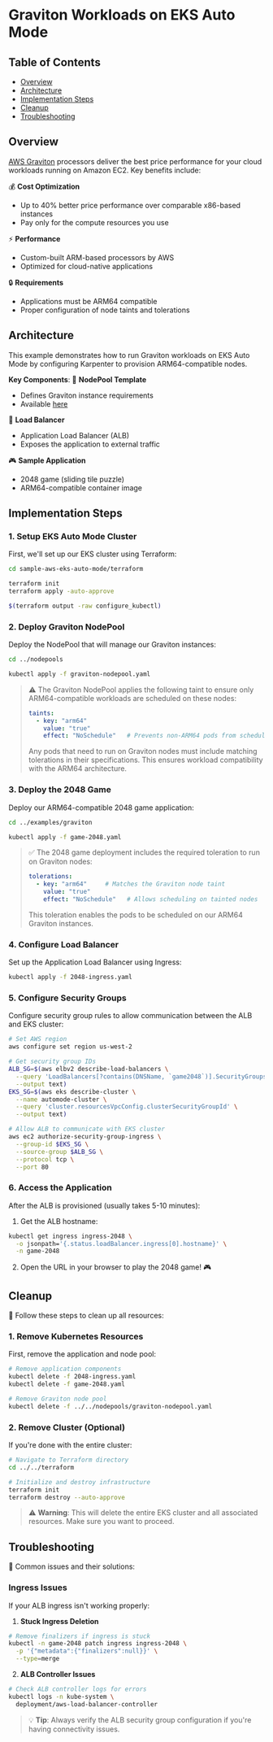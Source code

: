 # Graviton Workloads on EKS Auto Mode

## Table of Contents
- [Overview](#overview)
- [Architecture](#architecture)
- [Implementation Steps](#implementation-steps)
- [Cleanup](#cleanup)
- [Troubleshooting](#troubleshooting)

## Overview
[AWS Graviton](https://aws.amazon.com/ec2/graviton/) processors deliver the best price performance for your cloud workloads running on Amazon EC2. Key benefits include:

💰 **Cost Optimization**
- Up to 40% better price performance over comparable x86-based instances
- Pay only for the compute resources you use

⚡ **Performance**
- Custom-built ARM-based processors by AWS
- Optimized for cloud-native applications

🔒 **Requirements**
- Applications must be ARM64 compatible
- Proper configuration of node taints and tolerations

## Architecture
This example demonstrates how to run Graviton workloads on EKS Auto Mode by configuring Karpenter to provision ARM64-compatible nodes.

**Key Components**:
📄 **NodePool Template**
- Defines Graviton instance requirements
- Available [here](../../nodepool-templates/graviton-nodepool.yaml.tpl)

🔄 **Load Balancer**
- Application Load Balancer (ALB)
- Exposes the application to external traffic

🎮 **Sample Application**
- 2048 game (sliding tile puzzle)
- ARM64-compatible container image

## Implementation Steps

### 1. Setup EKS Auto Mode Cluster
First, we'll set up our EKS cluster using Terraform:

```bash
cd sample-aws-eks-auto-mode/terraform

terraform init
terraform apply -auto-approve

$(terraform output -raw configure_kubectl)
```

### 2. Deploy Graviton NodePool
Deploy the NodePool that will manage our Graviton instances:

```bash
cd ../nodepools

kubectl apply -f graviton-nodepool.yaml
```

> ⚠️ The Graviton NodePool applies the following taint to ensure only ARM64-compatible workloads are scheduled on these nodes:
>
> ```yaml
> taints:
>   - key: "arm64"
>     value: "true"
>     effect: "NoSchedule"   # Prevents non-ARM64 pods from scheduling
> ```
>
> Any pods that need to run on Graviton nodes must include matching tolerations in their specifications. This ensures workload compatibility with the ARM64 architecture.

### 3. Deploy the 2048 Game
Deploy our ARM64-compatible 2048 game application:

```bash
cd ../examples/graviton

kubectl apply -f game-2048.yaml
```


> ✅ The 2048 game deployment includes the required toleration to run on Graviton nodes:
>
> ```yaml
> tolerations:
>   - key: "arm64"     # Matches the Graviton node taint
>     value: "true"
>     effect: "NoSchedule"   # Allows scheduling on tainted nodes
> ```
>
> This toleration enables the pods to be scheduled on our ARM64 Graviton instances.

### 4. Configure Load Balancer
Set up the Application Load Balancer using Ingress:

```bash
kubectl apply -f 2048-ingress.yaml
```

### 5. Configure Security Groups
Configure security group rules to allow communication between the ALB and EKS cluster:

```bash
# Set AWS region
aws configure set region us-west-2

# Get security group IDs
ALB_SG=$(aws elbv2 describe-load-balancers \
  --query 'LoadBalancers[?contains(DNSName, `game2048`)].SecurityGroups[0]' \
  --output text)
EKS_SG=$(aws eks describe-cluster \
  --name automode-cluster \
  --query 'cluster.resourcesVpcConfig.clusterSecurityGroupId' \
  --output text)

# Allow ALB to communicate with EKS cluster
aws ec2 authorize-security-group-ingress \
  --group-id $EKS_SG \
  --source-group $ALB_SG \
  --protocol tcp \
  --port 80
```

### 6. Access the Application
After the ALB is provisioned (usually takes 5-10 minutes):

1. Get the ALB hostname:
```bash
kubectl get ingress ingress-2048 \
  -o jsonpath='{.status.loadBalancer.ingress[0].hostname}' \
  -n game-2048
```

2. Open the URL in your browser to play the 2048 game! 🎮

## Cleanup

🧹 Follow these steps to clean up all resources:

### 1. Remove Kubernetes Resources
First, remove the application and node pool:

```bash
# Remove application components
kubectl delete -f 2048-ingress.yaml
kubectl delete -f game-2048.yaml

# Remove Graviton node pool
kubectl delete -f ../../nodepools/graviton-nodepool.yaml
```

### 2. Remove Cluster (Optional)
If you're done with the entire cluster:

```bash
# Navigate to Terraform directory
cd ../../terraform

# Initialize and destroy infrastructure
terraform init
terraform destroy --auto-approve
```

> ⚠️ **Warning**: This will delete the entire EKS cluster and all associated resources. Make sure you want to proceed.

## Troubleshooting

🔧 Common issues and their solutions:

### Ingress Issues
If your ALB ingress isn't working properly:

1. **Stuck Ingress Deletion**
```bash
# Remove finalizers if ingress is stuck
kubectl -n game-2048 patch ingress ingress-2048 \
  -p '{"metadata":{"finalizers":null}}' \
  --type=merge
```

2. **ALB Controller Issues**
```bash
# Check ALB controller logs for errors
kubectl logs -n kube-system \
  deployment/aws-load-balancer-controller
```

> 💡 **Tip**: Always verify the ALB security group configuration if you're having connectivity issues.
